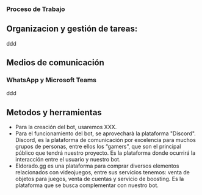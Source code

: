 ### Proceso de Trabajo


## Organizacion y gestión de tareas:
ddd

## Medios de comunicación
### WhatsApp y Microsoft Teams
ddd

## Metodos y herramientas
- Para la creación del bot, usaremos XXX.
- Para el funcionamiento del bot, se aprovecharà la plataforma "Discord". Discord, es la plataforma de comunicación por excelencia para muchos grupos de personas, entre ellos los “gamers”, que son el principal público que tendrá nuestro proyecto. Es la plataforma donde ocurrirá la interacción entre el usuario y nuestro bot.
- Eldorado.gg es una plataforma para comprar diversos elementos relacionados con videojuegos, entre sus servicios tenemos: venta de objetos para juegos, venta de cuentas y servicio de boosting. Es la plataforma que se busca complementar con nuestro bot.
